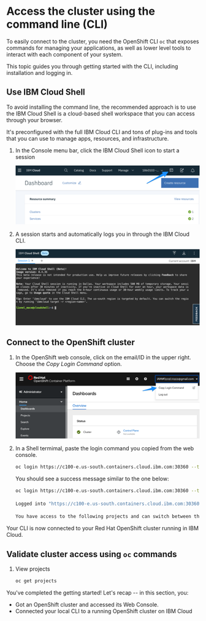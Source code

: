 # Access the cluster using the command line (CLI)

To easily connect to the cluster, you need the OpenShift CLI `oc` that exposes commands for managing your applications, as well as lower level tools to interact with each component of your system. 

This topic guides you through getting started with the CLI, including installation and logging in.

## Use IBM Cloud Shell

To avoid installing the command line, the recommended approach is to use the IBM Cloud Shell is a cloud-based shell workspace that you can access through your browser.

It's preconfigured with the full IBM Cloud CLI and tons of plug-ins and tools that you can use to manage apps, resources, and infrastructure.

1. In the Console menu bar, click the IBM Cloud Shell icon to start a session

    ![](../assets/cloud-shell-access.png)

1. A session starts and automatically logs you in through the IBM Cloud CLI.

    ![](../assets/cloud-shell-login.png)


## Connect to the OpenShift cluster

1. In the OpenShift web console, click on the email/ID in the upper right. Choose the _Copy Login Command_ option.

    ![Copy the login credentials](../assets/copy-login-command.png)


1. In a Shell termimal, paste the login command you copied from the web console.

    ```bash
    oc login https://c100-e.us-south.containers.cloud.ibm.com:30360 --token=NYVkVysxxxxxxxxxxxxxxxxxxxxRQa8tM
    ```

    You should see a success message similar to the one below:

    ```bash
    oc login https://c100-e.us-south.containers.cloud.ibm.com:30360 --token=NYVkVysxxxxxxxxxxxxxxxxxxxxRQa8tM

    Logged into "https://c100-e.us-south.containers.cloud.ibm.com:30360" as "IAM#firstname.lasname@ibm.com" using the token provided.

    You have access to the following projects and can switch between them with 'oc project <projectname>'
    ```
Your CLI is now connected to your Red Hat OpenShift cluster running in IBM Cloud.


## Validate cluster access using `oc` commands

1. View projects

    ```bash
    oc get projects
    ```

You've completed the getting started! Let's recap -- in this section, you:

* Got an OpenShift cluster and accessed its Web Console.
* Connected your local CLI to a running OpenShift cluster on IBM Cloud